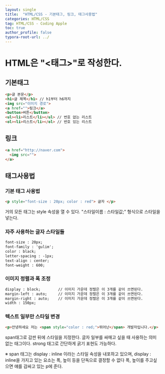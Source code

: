 ```yaml
---
layout: single
title:  "HTML/CSS - 기본태그, 링크, 태그사용법"
categories: HTML/CSS
tag: HTML/CSS - Coding Apple
toc: true
author_profile: false
typora-root-url: ../
---
```



# HTML은 "<태그>"로 작성한다.

## 기본태그
```html
<p>글 본문</p>
<h1>글 제목</h1> // h1부터 h6까지
<img src="이미지 경로">
<a href="">링크</a>
<button>버튼</button>
<ul><li>리스트</li></ul> // 번호 없는 리스트
<ol><li>리스트</li></ol> // 번호 있는 리스트
```

## 링크
```html
<a href="http://naver.com">
  <img src="">
</a>
```

## 태그사용법
### 기본 태그 사용법
```html
<p style="font-size : 20px; color : red"> 글자 </p>
```
거의 모든 태그는 style 속성을 열 수 있다.
"스타일이름 : 스타일값;" 형식으로 스타일을 넣는다.
### 자주 사용하는 글자 스타일들
```html
font-size : 20px;
font-family : 'gulim';
color : black;
letter-spacing : -1px;
text-align : center;
font-weight : 600;
```
### 이미지 정렬과 폭 조정
```html
display : block;        // 이미지 가운데 정렬은 이 3개를 같이 쓰면된다.
margin-left : auto;     // 이미지 가운데 정렬은 이 3개를 같이 쓰면된다.
margin-right : auto;    // 이미지 가운데 정렬은 이 3개를 같이 쓰면된다.
width : 150px;
```
### 텍스트 일부만 스타일 변경
```html
<p>안녕하세요 저는 <span style="color : red;">뛰어난</span> 개발자입니다.</p>
```
span태그로 감싼 뒤에 스타일을 지정한다.
글자 일부를 싸매고 싶을 때 사용하는 의미없는 태그이다.
strong 태그로 간단하게 굵기 표현도 가능하다.

※ span 태그는 display : inline 이라는 스타일 속성을 내포하고 있으며,
display : inline을 가지고 있는 요소는 폭, 높이 등을 단독으로 결정할 수 없다
폭, 높이를 주고싶으면 얘를 감싸고 있는 p에 준다.